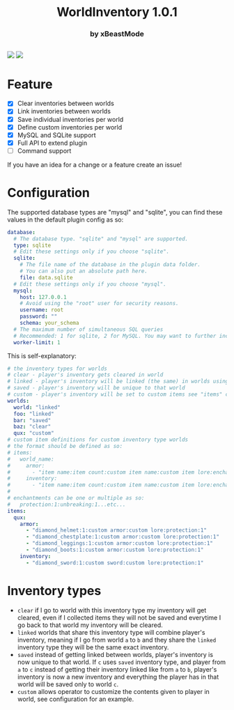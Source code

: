 # <div style="text-align: center;">WorldInventory 1.0.1</div>
### <div style="text-align: center;">by xBeastMode</div>

<div style="text-align: center;">
<img src="https://github.com/xBeastMode/WorldInventory/raw/master/icon.png" alt="">
</div>

[![](https://poggit.pmmp.io/shield.api/WorldInventory)](https://poggit.pmmp.io/p/WorldInventory)
[![](https://poggit.pmmp.io/shield.dl/WorldInventory)](https://poggit.pmmp.io/p/WorldInventory)
# Feature
- [x] Clear inventories between worlds
- [x] Link inventories between worlds
- [x] Save individual inventories per world
- [x] Define custom inventories per world
- [x] MySQL and SQLite support
- [x] Full API to extend plugin
- [ ] Command support

If you have an idea for a change or a feature create an issue!

# Configuration

The supported database types are "mysql" and "sqlite", you can find these values in the default plugin config as so:
```yaml
database:
  # The database type. "sqlite" and "mysql" are supported.
  type: sqlite
  # Edit these settings only if you choose "sqlite".
  sqlite:
    # The file name of the database in the plugin data folder.
    # You can also put an absolute path here.
    file: data.sqlite
  # Edit these settings only if you choose "mysql".
  mysql:
    host: 127.0.0.1
    # Avoid using the "root" user for security reasons.
    username: root
    password: ""
    schema: your_schema
  # The maximum number of simultaneous SQL queries
  # Recommended: 1 for sqlite, 2 for MySQL. You may want to further increase this value if your MySQL connection is very slow.
  worker-limit: 1
```

This is self-explanatory:
```yaml
# the inventory types for worlds
# clear - player's inventory gets cleared in world
# linked - player's inventory will be linked (the same) in worlds using this type
# saved - player's inventory will be unique to that world
# custom - player's inventory will be set to custom items see "items" config for example
worlds:
  world: "linked"
  foo: "linked"
  bar: "saved"
  baz: "clear"
  qux: "custom"
# custom item definitions for custom inventory type worlds
# the format should be defined as so:
# items:
#   world_name:
#     armor:
#       - "item name:item count:custom item name:custom item lore:enchantments..."
#     inventory:
#       - "item name:item count:custom item name:custom item lore:enchantments..."
#
# enchantments can be one or multiple as so:
#   protection:1:unbreaking:1...etc...
items:
  qux:
    armor:
      - "diamond_helmet:1:custom armor:custom lore:protection:1"
      - "diamond_chestplate:1:custom armor:custom lore:protection:1"
      - "diamond_leggings:1:custom armor:custom lore:protection:1"
      - "diamond_boots:1:custom armor:custom lore:protection:1"
    inventory:
      - "diamond_sword:1:custom sword:custom lore:protection:1"
```

# Inventory types
- `clear` if I go to world with this inventory type my inventory will get cleared, even if I collected items they will not be saved and everytime I go back to that world my inventory will be cleared.
- `linked` worlds that share this inventory type will combine player's inventory, meaning if I go from world `a` to `b` and they share the `linked` inventory type they will be the same exact inventory.
- `saved` instead of getting linked between worlds, player's inventory is now unique to that world. If `c` uses `saved` inventory type, and player from `a` to `c` instead of getting their inventory linked like from `a` to `b`, player's inventory is now a new inventory and everything the player has in that world will be saved only to world `c`.
- `custom` allows operator to customize the contents given to player in world, see configuration for an example.
